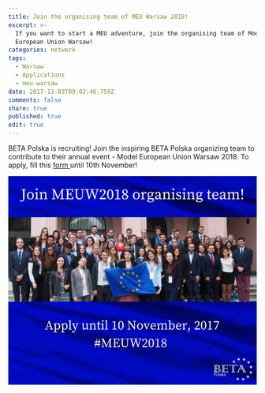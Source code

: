 ```yaml
---
title: Join the organising team of MEU Warsaw 2018!
excerpt: >-
  If you want to start a MEU adventure, join the organising team of Model
  European Union Warsaw!
categories: network
tags:
  - Warsaw
  - Applications
  - meu-warsaw
date: 2017-11-03T09:02:46.759Z
comments: false
share: true
published: true
edit: true
---
```

 BETA Polska is recruiting! Join the inspiring BETA Polska organizing team to contribute to their annual event - Model European Union Warsaw 2018. To apply, fill this [form ](https://docs.google.com/forms/d/e/1FAIpQLSeNFiIuV_oPStP3Ek3a0s7uK-FGb2WO4yNCxwtpw0quKtDxzQ/viewform?usp=send_form)until 10th November!

![undefined](/assets/images/22687970_1998396240402444_534209644045844509_n.jpg)
